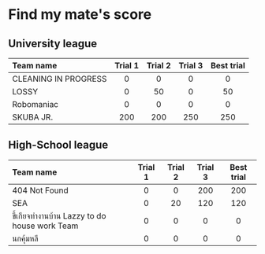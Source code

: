 # Find my mate's score

## University league

|      Team name              |    Trial 1        |     Trial 2     |       Trial 3     |   Best trial       |
|:----------------------------|:-----------------:|:---------------:|:-----------------:|:------------------:|   
|   CLEANING IN PROGRESS      |       0           |        0        |         0         |         0          |
|   LOSSY                     |       0           |       50        |         0         |        50          |
|   Robomaniac                |       0           |        0        |         0         |         0          |
|   SKUBA JR.                 |     200           |      200        |       250         |       250          |

## High-School league

|      Team name                                |    Trial 1        |     Trial 2     |       Trial 3     |     Best trial      |
|:----------------------------------------------|:-----------------:|:---------------:|:-----------------:|:-------------------:|
|   404 Not Found                               |         0         |         0       |      200          |        200          | 
|   SEA                                         |         0         |        20       |      120          |        120          | 
|   ขี้เกียจทำงานบ้าน Lazzy to do house work Team   |         0         |         0       |        0          |          0          |  
|   นกคุ้มหลี                                      |         0         |         0       |        0          |          0          | 
